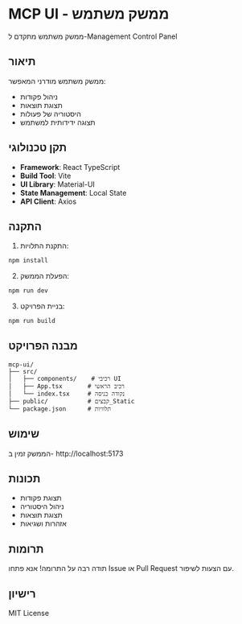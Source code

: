 # MCP UI - ממשק משתמש

ממשק משתמש מתקדם ל-Management Control Panel

## תיאור

ממשק משתמש מודרני המאפשר:
- ניהול פקודות
- תצוגת תוצאות
- היסטוריה של פעולות
- תצוגה ידידותית למשתמש

## תקן טכנולוגי

- **Framework**: React TypeScript
- **Build Tool**: Vite
- **UI Library**: Material-UI
- **State Management**: Local State
- **API Client**: Axios

## התקנה

1. התקנת התלויות:
```bash
npm install
```

2. הפעלת הממשק:
```bash
npm run dev
```

3. בניית הפרויקט:
```bash
npm run build
```

## מבנה הפרויקט

```
mcp-ui/
├── src/
│   ├── components/    # רכיבי UI
│   ├── App.tsx       # רכיב הראשי
│   └── index.tsx     # נקודה כניסה
├── public/           # קבצים_Static
└── package.json      # תלוויות
```

## שימוש

הממשק זמין ב- http://localhost:5173

## תכונות

- תצוגת פקודות
- ניהול היסטוריה
- תצוגת תוצאות
- אזהרות ושגיאות

## תרומות

תודה רבה על התרומה! אנא פתחו Issue או Pull Request עם הצעות לשיפור.

## רישיון

MIT License
